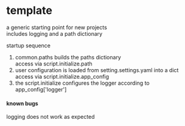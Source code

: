 # template
a generic starting point for new projects  
includes logging and a path dictionary  

startup sequence  
1. common.paths builds the paths dictionary  
	access via script.initialize.path  
2. user configuration is loaded from setting.settings.yaml into a dict  
	access via script.initialize.app_config  
3. the script.initialize configures the logger according to app_config['logger']  

#### known bugs  
logging does not work as expected  

